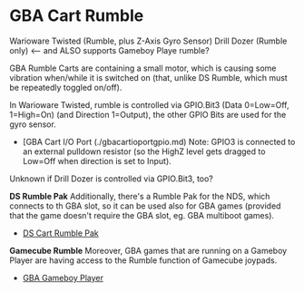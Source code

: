 # GBA Cart Rumble


Warioware Twisted (Rumble, plus Z-Axis Gyro Sensor)
Drill Dozer (Rumble only) \<\-- and ALSO supports Gameboy Playe
rumble?

GBA Rumble Carts are containing a small motor, which is causing some
vibration when/while it is switched on (that, unlike DS Rumble, which
must be repeatedly toggled on/off).

In Warioware Twisted, rumble is controlled via GPIO.Bit3 (Data
0=Low=Off, 1=High=On) (and Direction 1=Output), the other GPIO Bits are
used for the gyro sensor.
- [GBA Cart I/O Port (./gbacartioportgpio.md)
Note: GPIO3 is connected to an external pulldown resistor (so the HighZ
level gets dragged to Low=Off when direction is set to Input).

Unknown if Drill Dozer is controlled via GPIO.Bit3, too?

**DS Rumble Pak**
Additionally, there\'s a Rumble Pak for the NDS, which connects to th
GBA slot, so it can be used also for GBA games (provided that the game
doesn\'t require the GBA slot, eg. GBA multiboot games).
- [DS Cart Rumble Pak](./dscartrumblepak.md)

**Gamecube Rumble**
Moreover, GBA games that are running on a Gameboy Player are having
access to the Rumble function of Gamecube joypads.
- [GBA Gameboy Player](./gbagameboyplayer.md)



